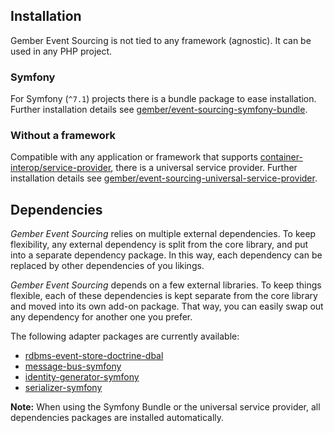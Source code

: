 ## Installation
Gember Event Sourcing is not tied to any framework (agnostic).
It can be used in any PHP project.

### Symfony
For Symfony (`^7.1`) projects there is a bundle package to ease installation.
Further installation details see [gember/event-sourcing-symfony-bundle](https://github.com/GemberPHP/event-sourcing-symfony-bundle).

### Without a framework
Compatible with any application or framework that supports [container-interop/service-provider](https://github.com/container-interop/service-provider),
there is a universal service provider.
Further installation details see [gember/event-sourcing-universal-service-provider](https://github.com/GemberPHP/event-sourcing-universal-service-provider).

## Dependencies
_Gember Event Sourcing_ relies on multiple external dependencies. To keep flexibility, any external dependency is split from
the core library, and put into a separate dependency package. In this way, each dependency can be replaced by other dependencies
of you likings.

_Gember Event Sourcing_ depends on a few external libraries. To keep things flexible, each of these dependencies is kept separate 
from the core library and moved into its own add-on package. 
That way, you can easily swap out any dependency for another one you prefer.

The following adapter packages are currently available:
- [rdbms-event-store-doctrine-dbal](https://github.com/GemberPHP/rdbms-event-store-doctrine-dbal)
- [message-bus-symfony](https://github.com/GemberPHP/message-bus-symfony)
- [identity-generator-symfony](https://github.com/GemberPHP/identity-generator-symfony)
- [serializer-symfony](https://github.com/GemberPHP/serializer-symfony)

**Note:** When using the Symfony Bundle or the universal service provider, all dependencies packages are installed automatically.
